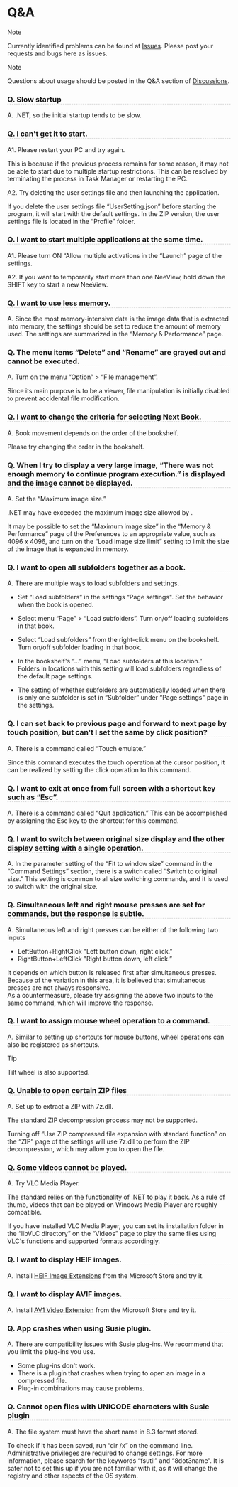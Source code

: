 # Q&A

<style>
  h3 { border-bottom: 1px dashed #CCC; }
</style>

> [!NOTE]  
> Currently identified problems can be found at [Issues](https://github.com/neelabo/NeeView/issues).
> Please post your requests and bugs here as issues.

> [!NOTE]  
> Questions about usage should be posted in the Q&A section of [Discussions](https://github.com/neelabo/NeeView/discussions).
 
### Q. Slow startup

A. .NET, so the initial startup tends to be slow.  
 
### Q. I can't get it to start.

A1. Please restart your PC and try again. 

This is because if the previous process remains for some reason, it may not be able to start due to multiple startup restrictions. This can be resolved by terminating the process in Task Manager or restarting the PC.

A2. Try deleting the user settings file and then launching the application. 

If you delete the user settings file “UserSetting.json” before starting the program, it will start with the default settings.
In the ZIP version, the user settings file is located in the “Profile” folder.

### Q. I want to start multiple applications at the same time.

A1. Please turn ON “Allow multiple activations in the “Launch” page of the settings.

A2. If you want to temporarily start more than one NeeView, hold down the SHIFT key to start a new NeeView.

### Q. I want to use less memory.

A. Since the most memory-intensive data is the image data that is extracted into memory, the settings should be set to reduce the amount of memory used. The settings are summarized in the “Memory & Performance” page.


### Q. The menu items “Delete” and “Rename” are grayed out and cannot be executed.

A. Turn on the menu “Option” > “File management”.

Since its main purpose is to be a viewer, file manipulation is initially disabled to prevent accidental file modification.

### Q. I want to change the criteria for selecting Next Book.

A. Book movement depends on the order of the bookshelf.

Please try changing the order in the bookshelf.


### Q. When I try to display a very large image, “There was not enough memory to continue program execution.” is displayed and the image cannot be displayed.

A. Set the “Maximum image size.”

.NET may have exceeded the maximum image size allowed by .

It may be possible to set the “Maximum image size” in the “Memory & Performance” page of the Preferences to an appropriate value, such as 4096 x 4096, and turn on the “Load image size limit” setting to limit the size of the image that is expanded in memory.


### Q. I want to open all subfolders together as a book.

A. There are multiple ways to load subfolders and settings.

* Set “Load subfolders” in the settings “Page settings".
  Set the behavior when the book is opened.

* Select menu “Page” > “Load subfolders”.
  Turn on/off loading subfolders in that book.

* Select “Load subfolders” from the right-click menu on the bookshelf.
  Turn on/off subfolder loading in that book.

* In the bookshelf's “...” menu, “Load subfolders at this location.”  
  Folders in locations with this setting will load subfolders regardless of the default page settings.

* The setting of whether subfolders are automatically loaded when there is only one subfolder is set in “Subfolder” under “Page settings" page in the settings.


### Q. I can set back to previous page and forward to next page by touch position, but can't I set the same by click position?

A. There is a command called “Touch emulate.”

Since this command executes the touch operation at the cursor position, it can be realized by setting the click operation to this command.


### Q. I want to exit at once from full screen with a shortcut key such as “Esc”.

A. There is a command called “Quit application.” This can be accomplished by assigning the Esc key to the shortcut for this command.


### Q. I want to switch between original size display and the other display setting with a single operation.

A. In the parameter setting of the “Fit to window size” command in the “Command Settings” section, there is a switch called “Switch to original size.” This setting is common to all size switching commands, and it is used to switch with the original size.  


### Q. Simultaneous left and right mouse presses are set for commands, but the response is subtle.

A. Simultaneous left and right presses can be either of the following two inputs

* LeftButton+RightClick "Left button down, right click.”
* RightButton+LeftClick "Right button down, left click.”

It depends on which button is released first after simultaneous presses. Because of the variation in this area, it is believed that simultaneous presses are not always responsive.  
As a countermeasure, please try assigning the above two inputs to the same command, which will improve the response.


### Q. I want to assign mouse wheel operation to a command.

A. Similar to setting up shortcuts for mouse buttons, wheel operations can also be registered as shortcuts.

> [!TIP]
> Tilt wheel is also supported.

### Q. Unable to open certain ZIP files

A. Set up to extract a ZIP with 7z.dll.

The standard ZIP decompression process may not be supported.

Turning off “Use ZIP compressed file expansion with standard function” on the “ZIP” page of the settings will use 7z.dll to perform the ZIP decompression, which may allow you to open the file.


### Q. Some videos cannot be played.

A. Try VLC Media Player.

The standard relies on the functionality of .NET to play it back.
As a rule of thumb, videos that can be played on Windows Media Player are roughly compatible.

If you have installed VLC Media Player, you can set its installation folder in the “libVLC directory” on the “Videos” page to play the same files using VLC's functions and supported formats accordingly.

### Q. I want to display HEIF images.

A. Install [HEIF Image Extensions](https://www.microsoft.com/store/apps/9pmmsr1cgpwg) from the Microsoft Store and try it.

### Q. I want to display AVIF images.

A. Install [AV1 Video Extension](https://www.microsoft.com/store/apps/9mvzqvxjbq9v) from the Microsoft Store and try it.

### Q. App crashes when using Susie plugin.

A. There are compatibility issues with Susie plug-ins. We recommend that you limit the plug-ins you use.

* Some plug-ins don't work.
* There is a plugin that crashes when trying to open an image in a compressed file.
* Plug-in combinations may cause problems.

### Q. Cannot open files with UNICODE characters with Susie plugin

A. The file system must have the short name in 8.3 format stored.  

To check if it has been saved, run “dir /x” on the command line.
Administrative privileges are required to change settings. For more information, please search for the keywords “fsutil” and “8dot3name”.
It is safer not to set this up if you are not familiar with it, as it will change the registry and other aspects of the OS system.


